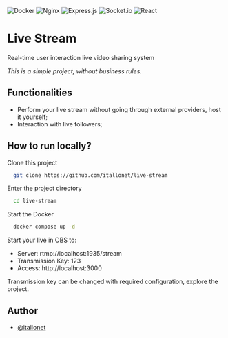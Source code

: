 ![Docker](https://img.shields.io/badge/docker-%230db7ed.svg?style=for-the-badge&logo=docker&logoColor=white) ![Nginx](https://img.shields.io/badge/nginx-%23009639.svg?style=for-the-badge&logo=nginx&logoColor=white) ![Express.js](https://img.shields.io/badge/express.js-%23404d59.svg?style=for-the-badge&logo=express&logoColor=%2361DAFB) ![Socket.io](https://img.shields.io/badge/Socket.io-black?style=for-the-badge&logo=socket.io&badgeColor=010101) ![React](https://img.shields.io/badge/react-%2320232a.svg?style=for-the-badge&logo=react&logoColor=%2361DAFB)

# Live Stream

Real-time user interaction live video sharing system


_This is a simple project, without business rules._

## Functionalities

- Perform your live stream without going through external providers, host it yourself;
- Interaction with live followers;


## How to run locally?

Clone this project

```bash
  git clone https://github.com/itallonet/live-stream
```

Enter the project directory

```bash
  cd live-stream
```

Start the Docker

```bash
  docker compose up -d 
```

Start your live in OBS to:

- Server: rtmp://localhost:1935/stream
- Transmission Key: 123
- Access: http://localhost:3000 

Transmission key can be changed with required configuration, explore the project.

## Author

- [@itallonet](https://www.github.com/itallonet)

